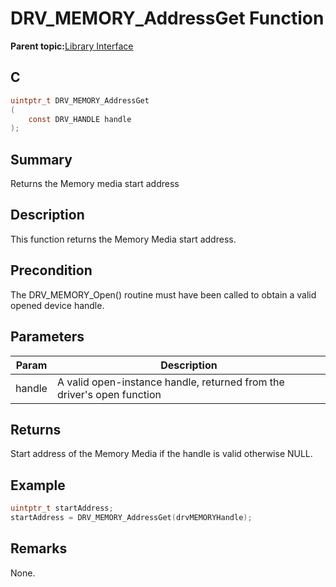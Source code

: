# DRV\_MEMORY\_AddressGet Function

**Parent topic:**[Library Interface](GUID-E18B0923-4286-4E08-A2EB-9A482E0063AE.md)

## C

```c
uintptr_t DRV_MEMORY_AddressGet
(
    const DRV_HANDLE handle
);
```

## Summary

Returns the Memory media start address

## Description

This function returns the Memory Media start address.

## Precondition

The DRV\_MEMORY\_Open\(\) routine must have been called to obtain a valid opened device handle.

## Parameters

|Param|Description|
|-----|-----------|
|handle|A valid open-instance handle, returned from the driver's open function|

## Returns

Start address of the Memory Media if the handle is valid otherwise NULL.

## Example

```c
uintptr_t startAddress;
startAddress = DRV_MEMORY_AddressGet(drvMEMORYHandle);

```

## Remarks

None.

